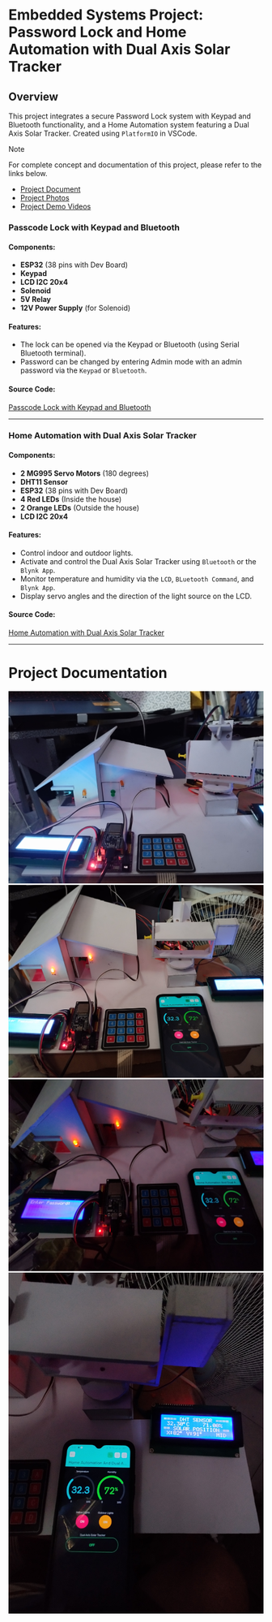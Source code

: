 # Embedded Systems Project: Password Lock and Home Automation with Dual Axis Solar Tracker

## Overview
This project integrates a secure Password Lock system with Keypad and Bluetooth functionality, and a Home Automation system featuring a Dual Axis Solar Tracker. 
Created using `PlatformIO` in VSCode.

> [!NOTE]
> For complete concept and documentation of this project, please refer to the links below.
> * [Project Document](https://drive.google.com/drive/folders/1HzYXT0tZSO2F00DSRk3NjnsSb-7ay1pU?usp=drive_link)
> * [Project Photos](https://drive.google.com/drive/folders/1Ntvfde9Eg7RpJcGE7CWHzyPh1vowRfoZ?usp=drive_link)
> * [Project Demo Videos](https://drive.google.com/drive/folders/1u_saFl_buopuT4n0SX_CQjiXXR-XfeTh?usp=drive_link)

### Passcode Lock with Keypad and Bluetooth

#### Components:
- **ESP32** (38 pins with Dev Board)
- **Keypad**
- **LCD I2C 20x4**
- **Solenoid**
- **5V Relay**
- **12V Power Supply** (for Solenoid)

#### Features:
- The lock can be opened via the Keypad or Bluetooth (using Serial Bluetooth terminal).
- Password can be changed by entering Admin mode with an admin password via the `Keypad` or `Bluetooth`.

#### Source Code:
[Passcode Lock with Keypad and Bluetooth](./Passcode%20Lock%20with%20Keypad%20and%20Bluetooth/src/main.cpp)

---
### Home Automation with Dual Axis Solar Tracker

#### Components:
- **2 MG995 Servo Motors** (180 degrees)
- **DHT11 Sensor**
- **ESP32** (38 pins with Dev Board)
- **4 Red LEDs** (Inside the house)
- **2 Orange LEDs** (Outside the house)
- **LCD I2C 20x4**

#### Features:
- Control indoor and outdoor lights.
- Activate and control the Dual Axis Solar Tracker using `Bluetooth` or the `Blynk App`.
- Monitor temperature and humidity via the `LCD`, `BLuetooth Command`, and `Blynk App`.
- Display servo angles and the direction of the light source on the LCD.

#### Source Code:
[Home Automation with Dual Axis Solar Tracker](./Home%20Automation%20with%20Dual%20Axis%20Solar/src/main.cpp)

---

# Project Documentation
![](./Files/1.jpg)
![](./Files/6.jpg)
![](./Files/10.jpg)
![](./Files/9.jpg)